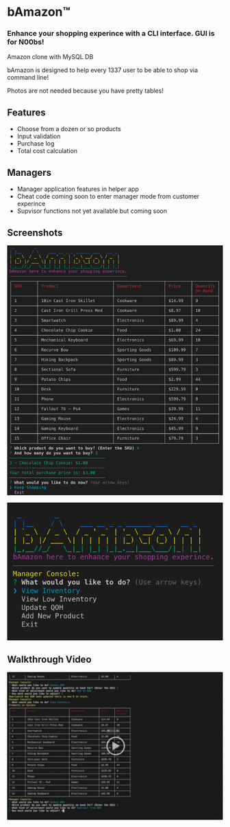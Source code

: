 # bAmazon™

### Enhance your shopping experince with a CLI interface. GUI is for N00bs!
Amazon clone with MySQL DB

bAmazon is designed to help every 1337 user to be able to shop via command line!

Photos are not needed because you have pretty tables!

## Features
- Choose from a dozen or so products 
- Input validation
- Purchase log
- Total cost calculation

## Managers
- Manager application features in helper app
- Cheat code coming soon to enter manager mode from customer experince
- Supvisor functions not yet available but coming soon

## Screenshots
![Customer Experience](https://raw.githubusercontent.com/Jack87/bamazon/master/images/customerExperience.png)

![Manager Tasks](https://raw.githubusercontent.com/Jack87/bamazon/master/images/managerTasks.png)

## Walkthrough Video
[![Video Demo](https://raw.githubusercontent.com/Jack87/bamazon/master/images/videoDemoThumb.png)](https://drive.google.com/file/d/1CrKGyT0gyurrlTHlg3uhBZEn3eOckOVX/view?usp=sharing)
